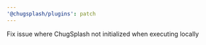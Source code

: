 ```yaml
---
'@chugsplash/plugins': patch
---
```


Fix issue where ChugSplash not initialized when executing locally

